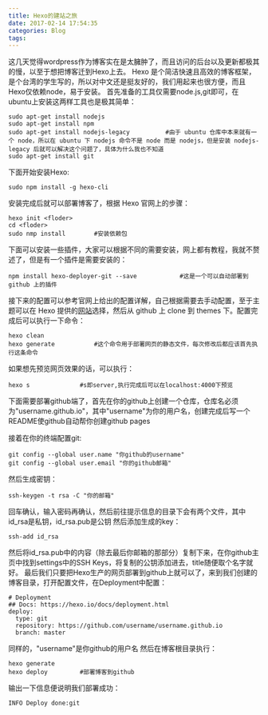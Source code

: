 ```yaml
---
title: Hexo的建站之旅
date: 2017-02-14 17:54:35
categories: Blog
tags: 
---
```

这几天觉得wordpress作为博客实在是太臃肿了，而且访问的后台以及更新都极其的慢，以至于想把博客迁到Hexo上去。
Hexo 是个简洁快速且高效的博客框架，是个台湾的学生写的，所以对中文还是挺友好的，我们用起来也很方便，而且Hexo仅依赖node，易于安装。
首先准备的工具仅需要node.js,git即可，在ubuntu上安装这两样工具也是极其简单：
<!--more-->
```
sudo apt-get install nodejs
sudo apt-get install npm	
sudo apt-get install nodejs-legacy 			#由于 ubuntu 仓库中本来就有一个 node，所以在 ubuntu 下 nodejs 命令不是 node 而是 nodejs，但是安装 nodejs-legacy 后就可以解决这个问题了，具体为什么我也不知道
sudo apt-get install git
```
下面开始安装Hexo:
```
sudo npm install -g hexo-cli
```
安装完成后就可以部署博客了，根据 Hexo 官网上的步骤：
```
hexo init <floder>
cd <floder>
sudo nmp install		#安装依赖包
```
下面可以安装一些插件，大家可以根据不同的需要安装，网上都有教程，我就不赘述了，但是有一个插件是需要安装的：
```
npm install hexo-deployer-git --save 			#这是一个可以自动部署到 github 上的插件
```
接下来的配置可以参考官网上给出的配置详解，自己根据需要去手动配置，至于主题可以在 Hexo 提供的[网站](https://hexo.io/themes/)选择，然后从 github 上 clone 到 themes 下。配置完成后可以执行一下命令：
```
hexo clean
hexo generate 			#这个命令用于部署网页的静态文件，每次修改后都应该首先执行这条命令
```
如果想先预览网页效果的话，可以执行：
```
hexo s				#s即server,执行完成后可以在localhost:4000下预览
```

下面需要部署github端了，首先在你的github上创建一个仓库，仓库名必须为"username.github.io"，其中"username"为你的用户名，创建完成后写一个README使github自动帮你创建github pages

接着在你的终端配置git:
```
git config --global user.name "你github的username"
git config --global user.email "你的github邮箱"
```

然后生成密钥：
```
ssh-keygen -t rsa -C "你的邮箱"
```
回车确认，输入密码再确认，然后前往提示信息的目录下会有两个文件，其中id_rsa是私钥，id_rsa.pub是公钥
然后添加生成的key：
```
ssh-add id_rsa
```
然后将id_rsa.pub中的内容（除去最后你邮箱的那部分）复制下来，在你github主页中找到settings中的SSH Keys，将复制的公钥添加进去，title随便取个名字就好。
最后我们只要把Hexo生产的网页部署到github上就可以了，来到我们创建的博客目录，打开配置文件，在Deployment中配置：
```
# Deployment
## Docs: https://hexo.io/docs/deployment.html
deploy: 
  type: git
  repository: https://github.com/username/username.github.io
  branch: master
```
同样的，"username"是你github的用户名
然后在博客根目录执行：
```
hexo generate 
hexo deploy			#部署博客到github
```
输出一下信息便说明我们部署成功：
```
INFO Deploy done:git
```
